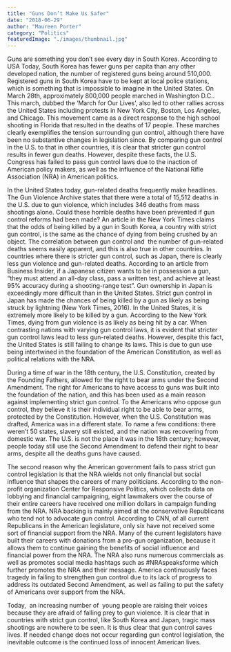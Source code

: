 ```yaml
---
title: "Guns Don’t Make Us Safer"
date: "2018-06-29"
author: "Maureen Porter"
category: "Politics"
featuredImage: "./images/thumbnail.jpg"
---
```


Guns are something you don’t see every day in South Korea. According to USA Today, South Korea has fewer guns per capita than any other developed nation, the number of registered guns being around 510,000. Registered guns in South Korea have to be kept at local police stations, which is something that is impossible to imagine in the United States. On March 28th, approximately 800,000 people marched in Washington D.C.. This march, dubbed the ‘March for Our Lives’, also led to other rallies across the United States including protests in New York City, Boston, Los Angeles, and Chicago. This movement came as a direct response to the high school shooting in Florida that resulted in the deaths of 17 people. These marches clearly exemplifies the tension surrounding gun control, although there have been no substantive changes in legislation since. By comparing gun control in the U.S. to that in other countries, it is clear that stricter gun control results in fewer gun deaths. However, despite these facts, the U.S. Congress has failed to pass gun control laws due to the inaction of American policy makers, as well as the influence of the National Rifle Association (NRA) in American politics.

In the United States today, gun-related deaths frequently make headlines. The Gun Violence Archive states that there were a total of 15,512 deaths in the U.S. due to gun violence, which includes 346 deaths from mass shootings alone. Could these horrible deaths have been prevented if gun control reforms had been made? An article in the New York Times claims that the odds of being killed by a gun in South Korea, a country with strict gun control, is the same as the chance of dying from being crushed by an object. The correlation between gun control and  the number of gun-related deaths seems easily apparent, and this is also true in other countries. In countries where there is stricter gun control, such as Japan, there is clearly less gun violence and gun-related deaths. According to an article from Business Insider, if a Japanese citizen wants to be in possession a gun, “they must attend an all-day class, pass a written test, and achieve at least 95% accuracy during a shooting-range test”. Gun ownership in Japan is exceedingly more difficult than in the United States. Strict gun control in Japan has made the chances of being killed by a gun as likely as being struck by lightning (New York Times, 2016). In the United States, it is extremely more likely to be killed by a gun. According to the New York Times, dying from gun violence is as likely as being hit by a car. When contrasting nations with varying gun control laws, it is evident that stricter gun control laws lead to less gun-related deaths. However, despite this fact, the United States is still failing to change its laws. This is due to gun use being intertwined in the foundation of the American Constitution, as well as political relations with the NRA.

During a time of war in the 18th century, the U.S. Constitution, created by the Founding Fathers, allowed for the right to bear arms under the Second Amendment. The right for Americans to have access to guns was built into the foundation of the nation, and this has been used as a main reason against implementing strict gun control. To the Americans who oppose gun control, they believe it is their individual right to be able to bear arms, protected by the Constitution. However, when the U.S. Constitution was drafted, America was in a different state. To name a few conditions: there weren’t 50 states, slavery still existed, and the nation was recovering from domestic war. The U.S. is not the place it was in the 18th century; however, people today still use the Second Amendment to defend their right to bear arms, despite all the deaths guns have caused.

The second reason why the American government fails to pass strict gun control legislation is that the NRA wields not only financial but social influence that shapes the careers of many politicians. According to the non-profit organization Center for Responsive Politics, which collects data on lobbying and financial campaigning, eight lawmakers over the course of their entire careers have received one million dollars in campaign funding from the NRA. NRA backing is mainly aimed at the conservative Republicans who tend not to advocate gun control. According to CNN, of all current Republicans in the American legislature, only six have not received some sort of financial support from the NRA. Many of the current legislators have built their careers with donations from a pro-gun organization, because it allows them to continue gaining the benefits of social influence and financial power from the NRA. The NRA also runs numerous commercials as well as promotes social media hashtags such as #NRAspeaksforme which further promotes the NRA and their message. America continuously faces tragedy in failing to strengthen gun control due to its lack of progress to address its outdated Second Amendment, as well as failing to put the safety of Americans over support from the NRA.

Today,  an increasing number of  young people are raising their voices because they are afraid of falling prey to gun violence. It is clear that in countries with strict gun control, like South Korea and Japan, tragic mass shootings are nowhere to be seen. It is thus clear that gun control saves lives. If needed change does not occur regarding gun control legislation, the inevitable outcome is the continued loss of innocent American lives.
